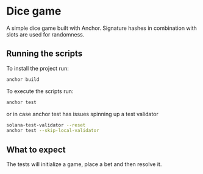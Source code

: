 # Dice game

A simple dice game built with Anchor. Signature hashes in combination with slots are used for randomness.

## Running the scripts

To install the project run:

```bash
anchor build
```

To execute the scripts run:

```bash
anchor test
```

or in case anchor test has issues spinning up a test validator

```bash
solana-test-validator --reset
anchor test --skip-local-validator
```

## What to expect
The tests will initialize a game, place a bet and then resolve it.